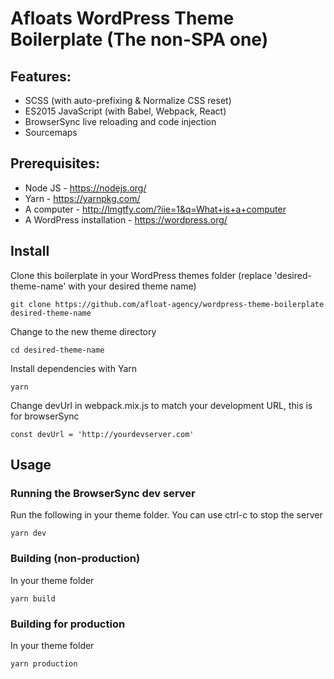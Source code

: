 # Afloats WordPress Theme Boilerplate (The non-SPA one)

## Features:

* SCSS (with auto-prefixing & Normalize CSS reset)
* ES2015 JavaScript (with Babel, Webpack, React)
* BrowserSync live reloading and code injection
* Sourcemaps

## Prerequisites:

* Node JS - https://nodejs.org/
* Yarn - https://yarnpkg.com/
* A computer - http://lmgtfy.com/?iie=1&q=What+is+a+computer
* A WordPress installation - https://wordpress.org/

## Install

Clone this boilerplate in your WordPress themes folder (replace 'desired-theme-name' with your desired theme name)

    git clone https://github.com/afloat-agency/wordpress-theme-boilerplate desired-theme-name

Change to the new theme directory

    cd desired-theme-name

Install dependencies with Yarn

    yarn

Change devUrl in webpack.mix.js to match your development URL, this is for
browserSync

    const devUrl = 'http://yourdevserver.com'

## Usage

### Running the BrowserSync dev server

Run the following in your theme folder. You can use ctrl-c to stop the server

    yarn dev

### Building (non-production)

In your theme folder

    yarn build

### Building for production

In your theme folder

    yarn production
